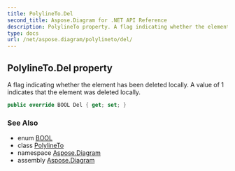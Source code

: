 ```yaml
---
title: PolylineTo.Del
second_title: Aspose.Diagram for .NET API Reference
description: PolylineTo property. A flag indicating whether the element has been deleted locally. A value of 1 indicates that the element was deleted locally
type: docs
url: /net/aspose.diagram/polylineto/del/
---
```

## PolylineTo.Del property

A flag indicating whether the element has been deleted locally. A value of 1 indicates that the element was deleted locally.

```csharp
public override BOOL Del { get; set; }
```

### See Also

* enum [BOOL](../../bool/)
* class [PolylineTo](../)
* namespace [Aspose.Diagram](../../polylineto/)
* assembly [Aspose.Diagram](../../../)


